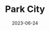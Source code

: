 ---
title: "Park City"
cc-type: city
date: 2023-06-24
hashtag: park-city
nearby:
  - Salt Lake City
state:
  - Utah
tags:
  - city
  - Utah
---